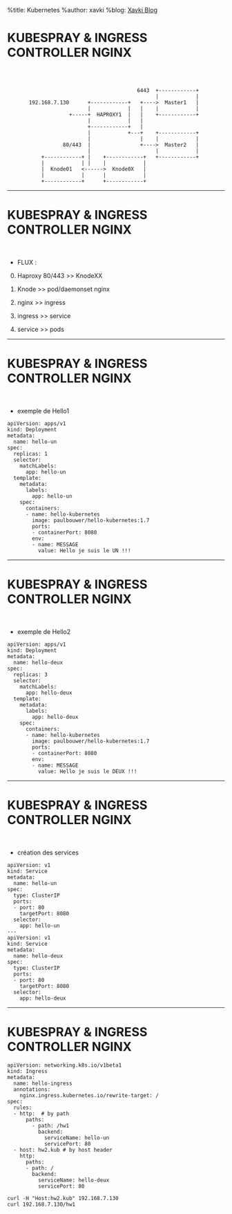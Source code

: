 %title: Kubernetes 
%author: xavki
%blog: [Xavki Blog](https://xavki.blog)


# KUBESPRAY & INGRESS CONTROLLER NGINX


<br>

```

                                          6443  +------------+
                                                |            |
       192.168.7.130      +------------+   +---->  Master1   |
                          |            |   |    |            |
                    +-----+  HAPROXY1  |   |    +------------+
                          |            |   |
                          +------------+   |
                          |            +---+    +------------+
                          |                |    |            |
                  80/443  |                +---->  Master2   |
                          |                     |            |
           +------------+ |    +------------+   +------------+
           |            | |    |            |
           |  Knode01   <------>  Knode0X   |
           |            |      |            |
           +------------+      +------------+
```


------------------------------------------------------------------------

# KUBESPRAY & INGRESS CONTROLLER NGINX



<br>

* FLUX :

0. Haproxy 80/443 >> KnodeXX

1. Knode >> pod/daemonset nginx

2. nginx >> ingress

3. ingress >> service

4. service >> pods


-----------------------------------------------------------------------


# KUBESPRAY & INGRESS CONTROLLER NGINX



<br>

* exemple de Hello1

```
apiVersion: apps/v1
kind: Deployment
metadata:
  name: hello-un
spec:
  replicas: 1
  selector:
    matchLabels:
      app: hello-un
  template:
    metadata:
      labels:
        app: hello-un
    spec:
      containers:
      - name: hello-kubernetes
        image: paulbouwer/hello-kubernetes:1.7
        ports:
        - containerPort: 8080
        env:
        - name: MESSAGE
          value: Hello je suis le UN !!!

```

-----------------------------------------------------------------------


# KUBESPRAY & INGRESS CONTROLLER NGINX


<br>

* exemple de Hello2

```
apiVersion: apps/v1
kind: Deployment
metadata:
  name: hello-deux
spec:
  replicas: 3
  selector:
    matchLabels:
      app: hello-deux
  template:
    metadata:
      labels:
        app: hello-deux
    spec:
      containers:
      - name: hello-kubernetes
        image: paulbouwer/hello-kubernetes:1.7
        ports:
        - containerPort: 8080
        env:
        - name: MESSAGE
          value: Hello je suis le DEUX !!!

```

-----------------------------------------------------------------------


# KUBESPRAY & INGRESS CONTROLLER NGINX


<br>

* création des services

```
apiVersion: v1
kind: Service
metadata:
  name: hello-un
spec:
  type: ClusterIP
  ports:
  - port: 80
    targetPort: 8080
  selector:
    app: hello-un
---
apiVersion: v1
kind: Service
metadata:
  name: hello-deux
spec:
  type: ClusterIP
  ports:
  - port: 80
    targetPort: 8080
  selector:
    app: hello-deux
```


-----------------------------------------------------------------------


# KUBESPRAY & INGRESS CONTROLLER NGINX


```
apiVersion: networking.k8s.io/v1beta1
kind: Ingress
metadata:
  name: hello-ingress
  annotations:
    nginx.ingress.kubernetes.io/rewrite-target: /
spec:
  rules:
  - http:  # by path
      paths:
        - path: /hw1
          backend:
            serviceName: hello-un
            servicePort: 80
  - host: hw2.kub # by host header
    http:
      paths:
      - path: /
        backend:
          serviceName: hello-deux
          servicePort: 80
```

```
curl -H "Host:hw2.kub" 192.168.7.130
curl 192.168.7.130/hw1
```


